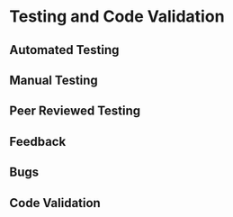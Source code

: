 # Testing and Code Validation

## Automated Testing

## Manual Testing

## Peer Reviewed Testing

## Feedback

## Bugs

## Code Validation